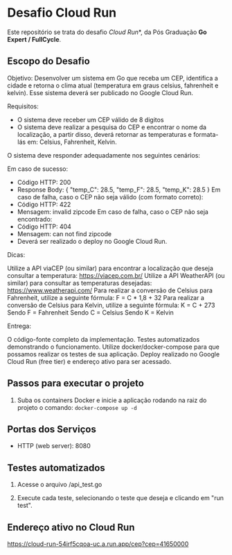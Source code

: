 # Desafio Cloud Run

Este repositório se trata do desafio *Cloud Run**, da Pós Graduação **Go Expert / FullCycle**.

## Escopo do Desafio

Objetivo: Desenvolver um sistema em Go que receba um CEP, identifica a cidade e retorna o clima atual (temperatura em graus celsius, fahrenheit e kelvin). Esse sistema deverá ser publicado no Google Cloud Run.

Requisitos:

- O sistema deve receber um CEP válido de 8 digitos
- O sistema deve realizar a pesquisa do CEP e encontrar o nome da localização, a partir disso, deverá retornar as temperaturas e formata-lás em: Celsius, Fahrenheit, Kelvin.

O sistema deve responder adequadamente nos seguintes cenários:

Em caso de sucesso:
- Código HTTP: 200
- Response Body: { "temp_C": 28.5, "temp_F": 28.5, "temp_K": 28.5 }
Em caso de falha, caso o CEP não seja válido (com formato correto):
- Código HTTP: 422
- Mensagem: invalid zipcode
​​​Em caso de falha, caso o CEP não seja encontrado:
- Código HTTP: 404
- Mensagem: can not find zipcode
- Deverá ser realizado o deploy no Google Cloud Run.

Dicas:

Utilize a API viaCEP (ou similar) para encontrar a localização que deseja consultar a temperatura: https://viacep.com.br/
Utilize a API WeatherAPI (ou similar) para consultar as temperaturas desejadas: https://www.weatherapi.com/
Para realizar a conversão de Celsius para Fahrenheit, utilize a seguinte fórmula: F = C * 1,8 + 32
Para realizar a conversão de Celsius para Kelvin, utilize a seguinte fórmula: K = C + 273
Sendo F = Fahrenheit
Sendo C = Celsius
Sendo K = Kelvin

Entrega:

O código-fonte completo da implementação.
Testes automatizados demonstrando o funcionamento.
Utilize docker/docker-compose para que possamos realizar os testes de sua aplicação.
Deploy realizado no Google Cloud Run (free tier) e endereço ativo para ser acessado.

## Passos para executar o projeto

1. Suba os containers Docker e inicie a aplicação rodando na raiz do projeto o comando:
`docker-compose up -d`

## Portas dos Serviços

- HTTP (web server): 8080

## Testes automatizados

1. Acesse o arquivo /api_test.go

2. Execute cada teste, selecionando o teste que deseja e clicando em "run test".

## Endereço ativo no Cloud Run
https://cloud-run-54irf5cqoa-uc.a.run.app/cep?cep=41650000